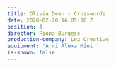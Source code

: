 ```yaml
---
title: Olivia Dean - Crosswords
date: 2020-02-20 16:05:00 Z
position: 3
director: Fiona Burgess
production-company: Lez Creative
equipment: 'Arri Alexa Mini '
is-shown: false
---
```


